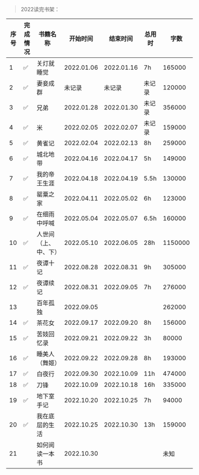 >2022读完书架：

| 序号 | 完成情况 | 书籍名称 | 开始时间 | 结束时间 | 总用时 | 字数 |
| --- | --- |--- |--- |--- |--- |--- |
| 1 | ✅ | 关灯就睡觉 | 2022.01.06 | 2022.01.16 | 7h | 165000 |
| 2 | ✅ | 妻妾成群 | 未记录 | 未记录 | 未记录 | 120000 |
| 3 | ✅ | 兄弟 | 2022.01.28 | 2022.01.30 | 未记录 | 356000 |
| 4 | ✅ | 米 | 2022.02.05 | 2022.02.07 | 未记录 | 159000 |
| 5 | ✅ | 黄雀记 | 2022.02.04 | 2022.02.13 | 8h | 259000 |
| 6 | ✅ | 城北地带 | 2022.04.16 | 2022.04.17 | 5h | 149000 |
| 7 | ✅ | 我的帝王生涯 | 2022.04.18 | 2022.04.19 | 5.5h | 130000 |
| 8 | ✅ | 罂粟之家 | 2022.04.11 | 2022.05.02 | 6h | 123000 |
| 9 | ✅ | 在细雨中呼喊 | 2022.05.04 |2022.05.07 | 6.5h | 160000 |
| 10 | ✅ | 人世间（上、中、下）	 | 2022.05.10 | 2022.06.05 | 28h | 1150000|
| 11 | ✅ | 夜谭十记 | 2022.08.28 | 2022.08.31 | 9h | 305000 |
| 12 | ✅ | 夜谭续记 | 2022.08.31 | 2022.09.05 | 7h | 276000 |
| 13 |    | 百年孤独 | 2022.09.05 |  |  | 262000 |
| 14 | ✅ | 茶花女 | 2022.09.17 | 2022.09.20 | 8h | 156000 |
| 15 | ✅ | 苦妓回忆录 | 2022.09.21 | 2022.09.22 | 3h | 80000 |
| 16 | ✅ | 睡美人（舞姬） | 2022.09.22 | 2022.09.28 | 8h | 193000 |
| 17 | ✅ | 白夜行 | 2022.09.30 | 2022.10.09 | 11h | 474000 |
| 18 | ✅ | 刀锋 | 2022.10.09 | 2022.10.18 | 16h | 335000 |
| 19 | ✅ | 地下室手记 | 2022.10.20 | 2022.10.25 | 7h | 94000 |
| 20 | ✅ | 我在底层的生活 | 2022.10.25 | 2022.10.30 | 13h | 159000 |
| 21 |    | 如何阅读一本书 | 2022.10.30 | | | 未知 |
